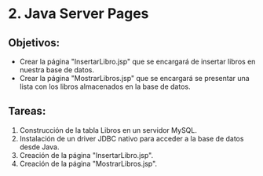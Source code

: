 # 2. Java Server Pages
## Objetivos:
- Crear la página "InsertarLibro.jsp" que se encargará de insertar libros en nuestra base de datos.
- Crear la página "MostrarLibros.jsp" que se encargará se presentar una lista con los libros almacenados en la base de datos.
## Tareas:
1. Construcción de la tabla Libros en un servidor MySQL.
2. Instalación de un driver JDBC nativo para acceder a la base de datos desde Java.
3. Creación de la página "InsertarLibro.jsp".
4. Creación de la página "MostrarLibros.jsp".